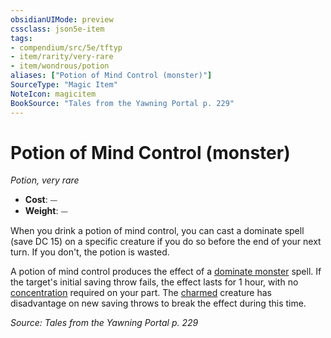 ```yaml
---
obsidianUIMode: preview
cssclass: json5e-item
tags:
- compendium/src/5e/tftyp
- item/rarity/very-rare
- item/wondrous/potion
aliases: ["Potion of Mind Control (monster)"]
SourceType: "Magic Item"
NoteIcon: magicitem
BookSource: "Tales from the Yawning Portal p. 229"
---
```

# Potion of Mind Control (monster)
*Potion, very rare*  

- **Cost**: ⏤
- **Weight**: ⏤

When you drink a potion of mind control, you can cast a dominate spell (save DC 15) on a specific creature if you do so before the end of your next turn. If you don't, the potion is wasted.

A potion of mind control produces the effect of a [dominate monster](/2-Mechanics/CLI/spells/dominate-monster.md) spell. If the target's initial saving throw fails, the effect lasts for 1 hour, with no [concentration](/2-Mechanics/CLI/rules/conditions.md#concentration) required on your part. The [charmed](/2-Mechanics/CLI/rules/conditions.md#charmed) creature has disadvantage on new saving throws to break the effect during this time.

*Source: Tales from the Yawning Portal p. 229*